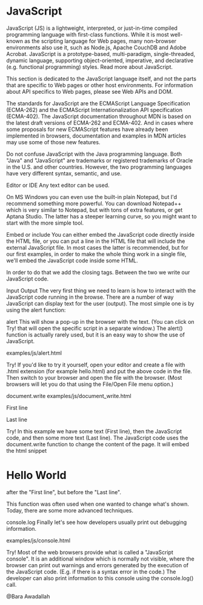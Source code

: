 

# JavaScript
JavaScript (JS) is a lightweight, interpreted, or just-in-time compiled programming language with first-class functions. While it is most well-known as the scripting language for Web pages, many non-browser environments also use it, such as Node.js, Apache CouchDB and Adobe Acrobat. JavaScript is a prototype-based, multi-paradigm, single-threaded, dynamic language, supporting object-oriented, imperative, and declarative (e.g. functional programming) styles. Read more about JavaScript.

This section is dedicated to the JavaScript language itself, and not the parts that are specific to Web pages or other host environments. For information about API specifics to Web pages, please see Web APIs and DOM.

The standards for JavaScript are the ECMAScript Language Specification (ECMA-262) and the ECMAScript Internationalization API specification (ECMA-402). The JavaScript documentation throughout MDN is based on the latest draft versions of ECMA-262 and ECMA-402. And in cases where some proposals for new ECMAScript features have already been implemented in browsers, documentation and examples in MDN articles may use some of those new features.

Do not confuse JavaScript with the Java programming language. Both "Java" and "JavaScript" are trademarks or registered trademarks of Oracle in the U.S. and other countries. However, the two programming languages have very different syntax, semantic, and use.

Editor or IDE
Any text editor can be used.

On MS Windows you can even use the built-in plain Notepad, but I'd recommend something more powerful. You can download Notepad++ which is very similar to Notepad, but with tons of extra features, or get Aptana Studio. The latter has a steeper learning curve, so you might want to start with the more simple tool.

Embed or include
You can either embed the JavaScript code directly inside the HTML file, or you can put a line in the HTML file that will include the external JavaScript file. In most cases the latter is recommended, but for our first examples, in order to make the whole thing work in a single file, we'll embed the JavaScript code inside some HTML.

In order to do that we add the <script> opening and </script> closing tags. Between the two we write our JavaScript code.

Input Output
The very first thing we need to learn is how to interact with the JavaScript code running in the browse. There are a number of way JavaScript can display text for the user (output). The most simple one is by using the alert function:

alert
This will show a pop-up in the browser with the text. (You can click on Try! that will open the specific script in a separate window.) The alert() function is actually rarely used, but it is an easy way to show the use of JavaScript.

examples/js/alert.html

<script language="javascript">
 
alert("Hello World");
 
</script>
 
Try!
If you'd like to try it yourself, open your editor and create a file with .html extension (for example hello.html) and put the above code in the file. Then switch to your browser and open the file with the browser. (Most browsers will let you do that using the File/Open File menu option.)

document.write
examples/js/document_write.html

First line
<script>
 
document.write("<h1>Hello World</h1>");
 
</script>
Last line
 
 
Try!
In this example we have some text (First line), then the JavaScript code, and then some more text (Last line). The JavaScript code uses the document.write function to change the content of the page. It will embed the html snippet <h1>Hello World</h1> after the "First line", but before the "Last line".

This function was often used when one wanted to change what's shown. Today, there are some more advanced techniques.

console.log
Finally let's see how developers usually print out debugging information.

examples/js/console.html

<script>
 
console.log("Hello World");
 
</script>
 
Try!
Most of the web browsers provide what is called a "JavaScript console". It is an additional window which is normally not visible, where the browser can print out warnings and errors generated by the execution of the JavaScript code. (E.g. if there is a syntax error in the code.) The developer can also print information to this console using the console.log() call.


@Bara Awadallah